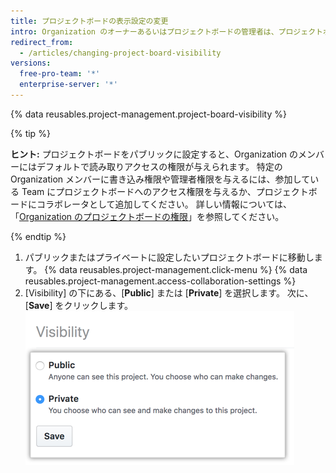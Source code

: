 ```yaml
---
title: プロジェクトボードの表示設定の変更
intro: Organization のオーナーあるいはプロジェクトボードの管理者は、プロジェクトボードをパブリックまたはプライベートに設定できます。
redirect_from:
  - /articles/changing-project-board-visibility
versions:
  free-pro-team: '*'
  enterprise-server: '*'
---
```


{% data reusables.project-management.project-board-visibility %}

{% tip %}

**ヒント:** プロジェクトボードをパブリックに設定すると、Organization のメンバーにはデフォルトで読み取りアクセスの権限が与えられます。 特定の Organization メンバーに書き込み権限や管理者権限を与えるには、参加している Team にプロジェクトボードへのアクセス権限を与えるか、プロジェクトボードにコラボレータとして追加してください。 詳しい情報については、「[Organization のプロジェクトボードの権限](/articles/project-board-permissions-for-an-organization)」を参照してください。

{% endtip %}

1. パブリックまたはプライベートに設定したいプロジェクトボードに移動します。
{% data reusables.project-management.click-menu %}
{% data reusables.project-management.access-collaboration-settings %}
4. [Visibility] の下にある、[**Public**] または [**Private**] を選択します。 次に、[**Save**] をクリックします。 ![[Public] と [Private] のラジオボタン](/assets/images/help/projects/project-board-visibility-options.png)
